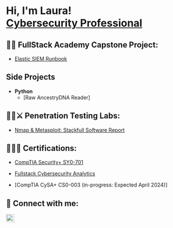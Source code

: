 <h1>Hi, I'm Laura! <br/><a href="https://www.linkedin.com/in/laura-shupe-cyber/">Cybersecurity Professional</a></h1>

<h2>👨‍💻 FullStack Academy Capstone Project:</h2>

- [Elastic SIEM Runbook](https://github.com/LauraShupe/Elastic-Cloud-SIEM)



<h2> Side Projects </h2>

- <b>Python</b>
  - [Raw AncestryDNA Reader]
 

<h2>👨‍💻⚔️ Penetration Testing Labs:</h2>

  - [Nmap & Metasploit: Stackfull Software Report](https://github.com/reyestech/Nmap-Metasploit-Penetration-Testing-Report)

   
<h2>🧑‍🎓📑 Certifications:</h2>
 
  - [CompTIA Security+ SY0-701](https://www.credly.com/badges/e9f2f87b-cf77-4312-a8aa-d9a4a3d13160/public_url)

  - [Fullstack Cybersecurity Analytics](https://github.com/LauraShupe/Certifications/blob/3ac22561c658ad76f21abc9e43eca99dee1aa91f/9%20CYB%20LAURA.pdf)

  - [CompTIA CySA+ CS0-003 (in-progress: Expected April 2024)]


<h2> 🤳 Connect with me:</h2>

[<img align="left" alt="LauraShupe | LinkedIn" width="22px" src="https://cdn.jsdelivr.net/npm/simple-icons@v3/icons/linkedin.svg" />][linkedin]

[linkedin]: https://www.linkedin.com/in/laura-shupe-cyber
